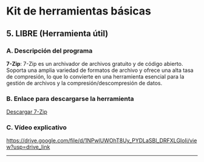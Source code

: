 # Kit de herramientas básicas

## 5. LIBRE (Herramienta útil)

### A. Descripción del programa
**7-Zip**: 7-Zip es un archivador de archivos gratuito y de código abierto. Soporta una amplia variedad de formatos de archivo y ofrece una alta tasa de compresión, lo que lo convierte en una herramienta esencial para la gestión de archivos y la compresión/descompresión de datos.

### B. Enlace para descargarse la herramienta
[Descargar 7-Zip](https://www.7-zip.org/)

### C. Vídeo explicativo
https://drive.google.com/file/d/1NPwlUWOhT8Uy_PYDLaSBl_DRFXLGIoIi/view?usp=drive_link

---

